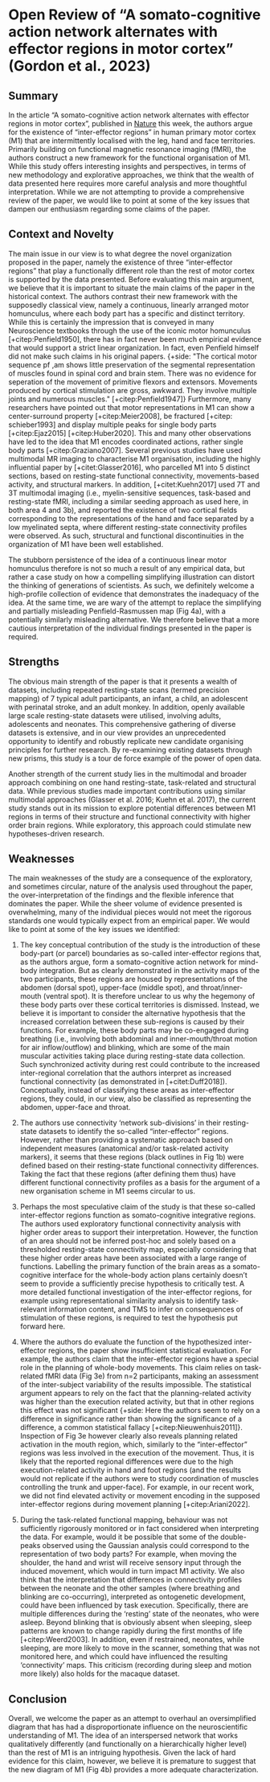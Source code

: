 # Open Review of “A somato-cognitive action network alternates with effector regions in motor cortex” (Gordon et al., 2023)
<section markdown="1">

## Summary
In the article “A somato-cognitive action network alternates with effector regions in motor cortex”, published in [Nature](https://www.nature.com/articles/s41586-023-05964-2) this week, the authors argue for the existence of “inter-effector regions” in human primary motor cortex (M1) that are intermittently localised with the leg, hand and face territories. Primarily building on functional magnetic resonance imaging (fMRI), the authors construct a new framework for the functional organisation of M1. While this study offers interesting insights and perspectives, in terms of new methodology and explorative approaches, we think that the wealth of data presented here requires more careful analysis and more thoughtful interpretation. While we are not attempting to provide a comprehensive review of the paper, we would like to point at some of the key issues that dampen our enthusiasm regarding some claims of the paper.

## Context and Novelty
The main issue in our view is to what degree the novel organization proposed in the paper, namely the existence of three “inter-effector regions” that play a functionally different role than the rest of motor cortex is supported by the data presented.
Before evaluating this main argument, we believe that it is important to situate the main claims of the paper in the historical context. The authors contrast their new framework with the supposedly classical view, namely a continuous, linearly arranged motor homunculus, where each body part has a specific and distinct territory. While this is certainly the impression that is conveyed in many Neuroscience textbooks through the use of the iconic motor homunculus [+citep:Penfield1950], there has in fact never been much empirical evidence that would support a strict linear organization. In fact, even Penfield himself did not make such claims in his original papers.
{+side: "The cortical motor sequence pf ,am shows little preservation of the segmental representation of muscles found in spinal cord and brain stem. There was no evidence for seperation of the movement of primitive flexors and extensors. Movements produced by cortical stimulation are gross, awkward. They involve multiple joints and numerous muscles." [+citep:Penfield1947]}
Furthermore, many researchers have pointed out that motor representations in M1 can show a center-surround property [+citep:Meier2008], be fractured [+citep: schieber1993] and display multiple peaks for single body parts [+citep:Ejaz2015] [+citep:Huber2020]. This and many other observations have led to the idea that M1 encodes coordinated actions, rather single body parts [+citep:Graziano2007]. Several previous studies have used multimodal MR imaging to characterise M1 organisation, including the highly influential paper by [+citet:Glasser2016], who parcelled M1 into 5 distinct sections, based on resting-state functional connectivity, movements-based activity, and structural markers. In addition, [+citet:Kuehn2017] used 7T and 3T multimodal imaging (i.e., myelin-sensitive sequences, task-based and resting-state fMRI, including a similar seeding approach as used here, in both area 4 and 3b), and reported the existence of two cortical fields corresponding to the representations of the hand and face separated by a low myelinated septa, where different resting-state connectivity profiles were observed. As such, structural and functional discontinuities in the organization of M1 have been well established.

The stubborn persistence of the idea of a continuous linear motor homunculus therefore is not so much a result of any empirical data, but rather a case study on how a compelling simplifying illustration can distort the thinking of generations of scientists. As such, we definitely welcome a high-profile collection of evidence that demonstrates the inadequacy of the idea. At the same time, we are wary of the attempt to replace the simplifying and partially misleading Penfield-Rasmussen map (Fig 4a), with a potentially similarly misleading alternative. We therefore believe that a more cautious interpretation of the individual findings presented in the paper is required.

## Strengths
The obvious main strength of the paper is that it presents a wealth of datasets, including repeated resting-state scans (termed precision mapping) of 7 typical adult participants, an infant, a child, an adolescent with perinatal stroke, and an adult monkey. In addition, openly available large scale resting-state datasets were utilised, involving adults, adolescents and neonates. This comprehensive gathering of diverse datasets is extensive, and in our view provides an unprecedented opportunity to identify and robustly replicate new candidate organising principles for further research. By re-examining existing datasets through new prisms, this study is a tour de force example of the power of open data.

Another strength of the current study lies in the multimodal and broader approach combining on one hand resting-state, task-related and structural data. While previous studies made important contributions using similar multimodal approaches (Glasser et al. 2016; Kuehn et al. 2017), the current study stands out in its mission to explore potential differences between M1 regions in terms of their structure and functional connectivity with higher order brain regions. While exploratory, this approach could stimulate new hypotheses-driven research.

## Weaknesses
The main weaknesses of the study are a consequence of the exploratory, and sometimes circular, nature of the analysis used throughout the paper, the over-interpretation of the findings and the flexible inference that dominates the paper. While the sheer volume of evidence presented is overwhelming, many of the individual pieces would not meet the rigorous standards one would typically expect from an empirical paper. We would like to point at some of the key issues we identified:

1.	The key conceptual contribution of the study is the introduction of these body-part (or parcel) boundaries as so-called inter-effector regions that, as the authors argue, form a somato-cognitive action network for mind-body integration. But as clearly demonstrated in the activity maps of the two participants, these regions are housed by representations of the abdomen (dorsal spot), upper-face (middle spot), and throat/inner-mouth (ventral spot). It is therefore unclear to us why the hegemony of these body parts over these cortical territories is dismissed. Instead, we believe it is important to consider the alternative hypothesis that the increased correlation between these sub-regions is caused by their functions. For example, these body parts may be co-engaged during breathing (i.e., involving both abdominal and inner-mouth/throat motion for air inflow/outflow) and blinking, which are some of the main muscular activities taking place during resting-state data collection. Such synchronized activity during rest could contribute to the increased inter-regional correlation that the authors interpret as increased functional connectivity (as demonstrated in [+citet:Duff2018]). Conceptually, instead of classifying these areas as inter-effector regions, they could, in our view, also be classified as representing the abdomen, upper-face and throat.

2.	The authors use connectivity ‘network sub-divisions’ in their resting-state datasets to identify the so-called “inter-effector” regions. However, rather than providing a systematic approach based on independent measures (anatomical and/or task-related activity markers), it seems that these regions (black outlines in Fig 1b) were defined based on their resting-state functional connectivity differences. Taking the fact that these regions (after defining them thus) have different functional connectivity profiles as a basis for the argument of a new organisation scheme in M1 seems circular to us.

3.	Perhaps the most speculative claim of the study is that these so-called inter-effector regions function as somato-cognitive integrative regions. The authors used exploratory functional connectivity analysis with higher order areas to support their interpretation. However, the function of an area should not be inferred post-hoc and solely based on a thresholded resting-state connectivity map, especially considering that these higher order areas have been associated with a large range of functions. Labelling the primary function of the brain areas as a somato-cognitive interface for the whole-body action plans certainly doesn’t seem to provide a sufficiently precise hypothesis to critically test. A more detailed functional investigation of the inter-effector regions, for example using representational similarity analysis to identify task-relevant information content, and TMS to infer on consequences of stimulation of these regions, is required to test the hypothesis put forward here.

4.	Where the authors do evaluate the function of the hypothesized inter-effector regions, the paper show insufficient statistical evaluation. For example, the authors claim that the inter-effector regions have a special role in the planning of whole-body movements. This claim relies on task-related fMRI data (Fig 3e) from n=2 participants, making an assessment of the inter-subject variability of the results impossible. The statistical argument appears to rely on the fact that the planning-related activity was higher than the execution related activity, but that in other regions this effect was not significant {+side: Here the authors seem to rely on a difference in significance rather than showing the significance of a difference, a common statistical fallacy [+citep:Nieuwenhuis2011]}. Inspection of Fig 3e however clearly also reveals planning related activation in the mouth region, which, similarly to the “inter-effector” regions was less involved in the execution of the movement. Thus, it is likely that the reported regional differences were due to the high execution-related activity in hand and foot regions (and the results would not replicate if the authors were to study coordination of muscles controlling the trunk and upper-face). For example, in our recent work, we did not find elevated activity or movement encoding in the supposed inter-effector regions during movement planning [+citep:Ariani2022].

5.	During the task-related functional mapping, behaviour was not sufficiently rigorously monitored or in fact considered when interpreting the data. For example, would it be possible that some of the double-peaks observed using the Gaussian analysis could correspond to the representation of two body parts? For example, when moving the shoulder, the hand and wrist will receive sensory input through the induced movement, which would in turn impact M1 activity. We also think that the interpretation that differences in connectivity profiles between the neonate and the other samples (where breathing and blinking are co-occurring), interpreted as ontogenetic development, could have been influenced by task execution. Specifically, there are multiple differences during the ‘resting’ state of the neonates, who were asleep. Beyond blinking that is obviously absent when sleeping, sleep patterns are known to change rapidly during the first months of life [+citep:Weerd2003]. In addition, even if restrained, neonates, while sleeping, are more likely to move in the scanner, something that was not monitored here, and which could have influenced the resulting ‘connectivity’ maps. This criticism (recording during sleep and motion more likely) also holds for the macaque dataset.

## Conclusion
Overall, we welcome the paper as an attempt to overhaul an oversimplified diagram that has had a disproportionate influence on the neuroscientific understanding of M1. The idea of an interspersed network that works qualitatively differently (and functionally on a hierarchically higher level) than the rest of M1 is an intriguing hypothesis. Given the lack of hard evidence for this claim, however, we believe it is premature to suggest that the new diagram of M1 (Fig 4b) provides a more adequate characterization.

</section>